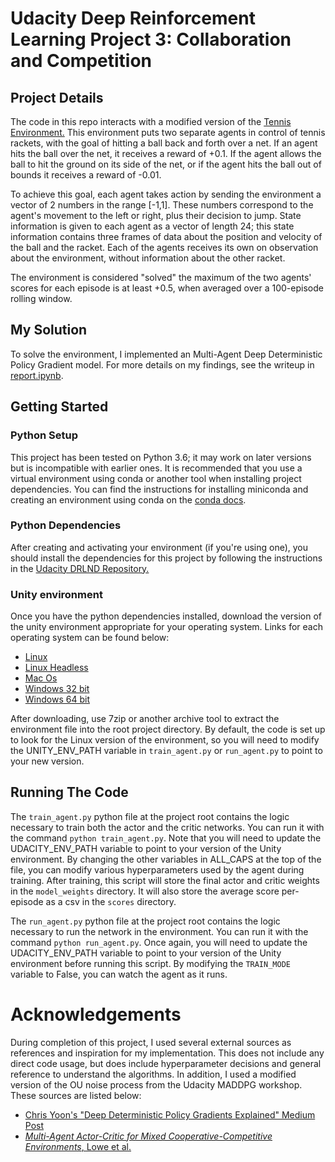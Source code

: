 # Udacity Deep Reinforcement Learning Project 3: Collaboration and Competition

## Project Details
The code in this repo interacts with a modified version of the [Tennis Environment.](https://github.com/Unity-Technologies/ml-agents/blob/master/docs/Learning-Environment-Examples.md#tennis)
This environment puts two separate agents in control of tennis rackets, with the goal of hitting a ball back and forth over a net. If an agent hits the ball over the net, it receives a reward of +0.1.  If the agent allows the ball to hit the ground on its side of the net, or if the agent hits the ball out of bounds it receives a reward of -0.01.

To achieve this goal, each agent takes action by sending the environment a vector of 2 numbers in the range [-1,1].  These numbers correspond to the agent's movement to the left or right, plus their decision to jump. State information is given to each agent as a vector of length 24; this state information contains three frames of data about the position and velocity of the ball and the racket.  Each of the agents receives its own on observation about the environment, without information about the other racket.

The environment is considered "solved" the maximum of the two agents' scores for each episode is at least +0.5, when averaged over a 100-episode rolling window.

## My Solution
To solve the environment, I implemented an Multi-Agent Deep Deterministic Policy Gradient model.  For more details on my findings, see the writeup in [report.ipynb](report.ipynb).

## Getting Started

### Python Setup
This project has been tested on Python 3.6; it may work on later versions but is incompatible with earlier ones.
It is recommended that you use a virtual environment using conda or another tool when installing project dependencies.
You can find the instructions for installing miniconda and creating an environment using conda on the
[conda docs](https://docs.conda.io/en/latest/miniconda.html).

### Python Dependencies
After creating and activating your environment (if you're using one), you should install the dependencies for this project
by following the instructions in the [Udacity DRLND Repository.](https://github.com/udacity/deep-reinforcement-learning#dependencies)


### Unity environment
Once you have the python dependencies installed, download the version of the unity environment appropriate for
your operating system.  Links for each operating system can be found below:

* [Linux](https://s3-us-west-1.amazonaws.com/udacity-drlnd/P3/Tennis/Tennis_Linux.zip)
* [Linux Headless](https://s3-us-west-1.amazonaws.com/udacity-drlnd/P3/Tennis/Tennis_Linux_NoVis.zip)
* [Mac Os](https://s3-us-west-1.amazonaws.com/udacity-drlnd/P3/Tennis/Tennis.app.zip)
* [Windows 32 bit](https://s3-us-west-1.amazonaws.com/udacity-drlnd/P3/Tennis/Tennis_Windows_x86.zip)
* [Windows 64 bit](https://s3-us-west-1.amazonaws.com/udacity-drlnd/P3/Tennis/Tennis_Windows_x86_64.zip)

After downloading, use 7zip or another archive tool to extract the environment file into the root project directory.
By default, the code is set up to look for the Linux version of the environment, so you will need to modify the
UNITY_ENV_PATH variable in `train_agent.py` or `run_agent.py` to point to your new version.

## Running The Code
The `train_agent.py` python file at the project root contains the logic necessary to train both the actor and the critic networks.  You can run it with the command `python train_agent.py`.  Note that you will need to update the UDACITY_ENV_PATH variable to point to your version of the Unity environment.  By changing the other variables in ALL_CAPS at the top of the file, you can modify various hyperparameters used by the agent during training.  After training, this script will store the final actor and critic weights in the `model_weights` directory. It will also store the average score per-episode as a csv in the `scores` directory.

The `run_agent.py` python file at the project root contains the logic necessary to run the network in the environment.  You can run it with the command `python run_agent.py`. Once again, you will need to update the UDACITY_ENV_PATH variable to point to your version of the Unity environment before running this script.  By modifying the `TRAIN_MODE` variable to False, you can watch the agent as it runs.

# Acknowledgements
During completion of this project, I used several external sources as references and inspiration for my implementation.  This does not include any direct code usage, but does include hyperparameter decisions and general reference to understand the algorithms. In addition, I used a modified version of the OU noise process from the Udacity MADDPG workshop.  These sources are listed below:
- [Chris Yoon's "Deep Deterministic Policy Gradients Explained" Medium Post](https://towardsdatascience.com/deep-deterministic-policy-gradients-explained-2d94655a9b7b)
- [*Multi-Agent Actor-Critic for Mixed Cooperative-Competitive Environments*, Lowe et al.](https://arxiv.org/abs/1706.02275v4)
